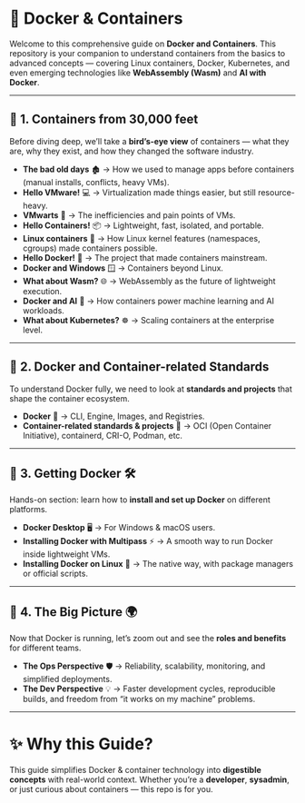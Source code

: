 # 🐳 **Docker & Containers**

Welcome to this comprehensive guide on **Docker and Containers**.
This repository is your companion to understand containers from the basics to advanced concepts — covering Linux containers, Docker, Kubernetes, and even emerging technologies like **WebAssembly (Wasm)** and **AI with Docker**.

---

## 📌 1. Containers from 30,000 feet

Before diving deep, we’ll take a **bird’s-eye view** of containers — what they are, why they exist, and how they changed the software industry.

* **The bad old days** 🏚️ → How we used to manage apps before containers (manual installs, conflicts, heavy VMs).
* **Hello VMware!** 💻 → Virtualization made things easier, but still resource-heavy.
* **VMwarts** 🐌 → The inefficiencies and pain points of VMs.
* **Hello Containers!** 📦 → Lightweight, fast, isolated, and portable.
* **Linux containers** 🐧 → How Linux kernel features (namespaces, cgroups) made containers possible.
* **Hello Docker!** 🐳 → The project that made containers mainstream.
* **Docker and Windows** 🪟 → Containers beyond Linux.
* **What about Wasm?** 🌐 → WebAssembly as the future of lightweight execution.
* **Docker and AI** 🤖 → How containers power machine learning and AI workloads.
* **What about Kubernetes?** ☸️ → Scaling containers at the enterprise level.

---

## 📌 2. Docker and Container-related Standards

To understand Docker fully, we need to look at **standards and projects** that shape the container ecosystem.

* **Docker** 🐳 → CLI, Engine, Images, and Registries.
* **Container-related standards & projects** 🔗 → OCI (Open Container Initiative), containerd, CRI-O, Podman, etc.

---

## 📌 3. Getting Docker 🛠️

Hands-on section: learn how to **install and set up Docker** on different platforms.

* **Docker Desktop** 🖥️ → For Windows & macOS users.
* **Installing Docker with Multipass** ⚡ → A smooth way to run Docker inside lightweight VMs.
* **Installing Docker on Linux** 🐧 → The native way, with package managers or official scripts.

---

## 📌 4. The Big Picture 🌍

Now that Docker is running, let’s zoom out and see the **roles and benefits** for different teams.

* **The Ops Perspective** 🛡️ → Reliability, scalability, monitoring, and simplified deployments.
* **The Dev Perspective** 💡 → Faster development cycles, reproducible builds, and freedom from “it works on my machine” problems.

---

# ✨ Why this Guide?

This guide simplifies Docker & container technology into **digestible concepts** with real-world context.
Whether you’re a **developer**, **sysadmin**, or just curious about containers — this repo is for you.


